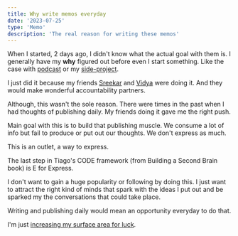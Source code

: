 ```yaml
---
title: Why write memos everyday
date: '2023-07-25'
type: 'Memo'
description: 'The real reason for writing these memos'
---
```


When I started, 2 days ago, I didn't know what the actual goal with them is. I generally have my **why** figured out before even I start something. Like the case with [podcast](https://aravindballa.com/writings/starting-podcast/) or my [side-project](https://aravindballa.com/writings/conversation-on-why-stackblocks/).

I just did it because my friends [Sreekar](https://sreekarscribbles.com) and [Vidya](https://personal.vidya.so) were doing it. And they would make wonderful accountability partners.

Although, this wasn't the sole reason. There were times in the past when I had thoughts of publishing daily. My friends doing it gave me the right push.

Main goal with this is to build that publishing muscle. We consume a lot of info but fail to produce or put out our thoughts. We don't express as much.

This is an outlet, a way to express.

The last step in Tiago's CODE framework (from Building a Second Brain book) is E for Express.

I don't want to gain a huge popularity or following by doing this. I just want to attract the right kind of minds that spark with the ideas I put out and be sparked my the conversations that could take place.

Writing and publishing daily would mean an opportunity everyday to do that.

I'm just [increasing my surface area for luck](https://buttondown.email/aravindballa/archive/increasing-your-luck/).